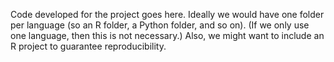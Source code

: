 Code developed for the project goes here. Ideally we would have one folder per language (so an R folder, a Python folder, and so on). (If we only use one language, then this is not necessary.) Also, we might want to include an R project to guarantee reproducibility.

